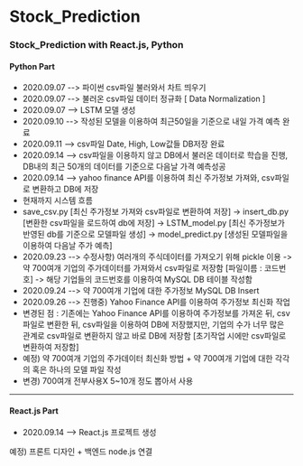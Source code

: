 # Stock_Prediction
### Stock_Prediction with React.js, Python

#### Python Part

+ 2020.09.07  -->  파이썬 csv파일 불러와서 차트 띄우기
+ 2020.09.07  -->  불러온 csv파일 데이터 정규화 [ Data Normalization ]
+ 2020.09.07  -->  LSTM 모델 생성
+ 2020.09.10  -->  작성된 모델을 이용하여 최근50일을 기준으로 내일 가격 예측 완료
+ 2020.09.11  -->  csv파일 Date, High, Low값들 DB저장 완료
+ 2020.09.14  -->  csv파일을 이용하지 않고 DB에서 불러온 데이터로 학습을 진행, DB내의 최근 50개의 데이터를 기준으로 다음날 가격 예측성공
+ 2020.09.14  -->  yahoo finance API를 이용하여 최신 주가정보 가져와, csv파일로 변환하고 DB에 저장
+ 현재까지 시스템 흐름
+ save_csv.py  [최신 주가정보 가져와 csv파일로 변환하여 저장] -> insert_db.py [변환한 csv파일을 로드하여 db에 저장] -> LSTM_model.py [최신 주가정보가 반영된 db를 기준으로 모델파일 생성] -> model_predict.py [생성된 모델파일을 이용하여 다음날 주가 예측]
+ 2020.09.23  -->  수정사항) 여러개의 주식데이터를 가져오기 위해 pickle 이용 -> 약 700여개 기업의 주가데이터를 가져와서 csv파일로 저장함 [파일이름 : 코드번호] -> 해당 기업들의 코드번호를 이용하여 MySQL DB 테이블 작성함
+ 2020.09.24  -->  약 700여개 기업에 대한 주가정보 MySQL DB Insert
+ 2020.09.26  -->  진행중) Yahoo Finance API를 이용하여 주가정보 최신화 작업
+ 변경된 점 : 기존에는 Yahoo Finance API를 이용하여 주가정보를 가져온 뒤, csv파일로 변환한 뒤, csv파일을 이용하여 DB에 저장했지만, 기업의 수가 너무 많은 관계로 csv파일로 변환하지 않고 바로 DB에 저장함               [초기작업 시에만 csv파일로 변환하여 저장함]
+ 예정) 약 700여개 기업의 주가데이터 최신화 방법 +  약 700여개 기업에 대한 각각의 혹은 하나의 모델 파일  작성
+ 변경) 700여개 전부사용X 5~10개 정도 뽑아서 사용



------

#### React.js Part

+ 2020.09.14  -->  React.js 프로젝트 생성

예정) 프론트 디자인 + 백엔드 node.js 연결
